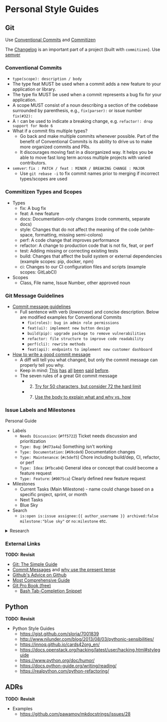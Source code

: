 # Personal Style Guides

## Git

Use [Conventional Commits](https://www.conventionalcommits.org/en/v1.0.0/) and [Commitizen](https://github.com/commitizen-tools/commitizen)

The [Changelog](https://keepachangelog.com/en/1.0.0/) is an important part of a project (built with `commitizen`). Use [semver](https://semver.org/)

### Conventional Commits

- `type(scope): description / body`
- The type feat MUST be used when a commit adds a new feature to your application or library.
- The type fix MUST be used when a commit represents a bug fix for your application.
- A scope MUST consist of a noun describing a section of the codebase surrounded by parenthesis, e.g., `fix(parser):` or issue number `fix(#32):`
- A `!` can be used to indicate a breaking change, e.g. `refactor!: drop support for Node 6`
- What if a commit fits multiple types?
  - Go back and make multiple commits whenever possible. Part of the benefit of Conventional Commits is its ability to drive us to make more organized commits and PRs.
  - It discourages moving fast in a disorganized way. It helps you be able to move fast long term across multiple projects with varied contributors.
- `semver`: `fix : PATCH / feat : MINOR / BREAKING CHANGE : MAJOR`
  - Use `git rebase -i` to fix commit names prior to merging if incorrect types/scopes are used

### Commitizen Types and Scopes

- Types
  - fix: A bug fix
  - feat: A new feature
  - docs: Documentation-only changes (code comments, separate docs)
  - style: Changes that do not affect the meaning of the code (white-space, formatting, missing semi-colons)
  - perf: A code change that improves performance
  - refactor: A change to production code that is not fix, feat, or perf
  - test: Adding missing or correcting existing tests
  - build: Changes that affect the build system or external dependencies (example scopes: pip, docker, npm)
  - ci: Changes to our CI configuration files and scripts (example scopes: GitLabCI)
- Scopes
  - Class, File name, Issue Number, other approved noun

### Git Message Guidelines

- [Commit message guidelines](https://writingfordevelopers.substack.com/p/how-to-write-a-commit-message)
  - Full sentence with verb (*lowercase*) and concise description. Below are modified examples for Conventional Commits
    - `fix(roles): bug in admin role permissions`
    - `feat(ui): implement new button design`
    - `build(pip): upgrade package to remove vulnerabilities`
    - `refactor: file structure to improve code readability`
    - `perf(cli): rewrite methods`
    - `feat(api): endpoints to implement new customer dashboard`
- [How to write a good commit message](https://chris.beams.io/posts/git-commit/)
  - A diff will tell you what changed, but only the commit message can properly tell you why.
  - Keep in mind: [This](http://tbaggery.com/2008/04/19/a-note-about-git-commit-messages.html) [has](https://www.git-scm.com/book/en/v2/Distributed-Git-Contributing-to-a-Project#_commit_guidelines) [all](https://github.com/torvalds/subsurface-for-dirk/blob/master/README.md#contributing) [been](http://who-t.blogspot.co.at/2009/12/on-commit-messages.html) [said](https://github.com/erlang/otp/wiki/writing-good-commit-messages) [before](https://github.com/spring-projects/spring-framework/blob/30bce7/CONTRIBUTING.md#format-commit-messages).
  - The seven rules of a great Git commit message
    - 2. [Try for 50 characters, but consider 72 the hard limit](https://chris.beams.io/posts/git-commit/#limit-50)
    - 7. [Use the body to explain what and why vs. how](https://chris.beams.io/posts/git-commit/#why-not-how)

### Issue Labels and Milestones

Personal Guide

- Labels
  - `Needs Discussion`: (`#ff5722`) Ticket needs discussion and prioritization
  - `Type: Bug`: (`#d73a4a`) Something isn't working
  - `Type: Documentation`: (`#69cde9`) Documentation changes
  - `Type: Maintenance`: (`#c5def5`) Chore including build/dep, CI, refactor, or perf
  - `Type: Idea`: (`#fbca04`) General idea or concept that could become a feature request
  - `Type: Feature`: (`#0075ca`) Clearly defined new feature request
- Milestones
  - Current Tasks (Main Milestone) - name could change based on a specific project, sprint, or month
  - Next Tasks
  - Blue Sky
- Search
  - `is:open is:issue assignee:{{ author_username }} archived:false milestone:"blue sky"` or `no:milestone` etc.

<details>
<summary>Research</summary>
<ul>
<li>[Sane Github Labels](https://medium.com/@dave_lunny/sane-github-labels-c5d2e6004b63) and see [sensible-github-labels](https://github.com/Relequestual/sensible-github-labels) for full descriptions of each</li>
    <ul>
    <li>“it is much more helpful to see the status and type of all issues at a glance.”</li>
    <li>One of each:</li>
        <ul>
        <li>Status: …</li>
            <ul><li>Abandoned, Accepted, Available, Blocked, Completed, In Progress, On Hold, Pending, Review Needed, Revision Needed</li></ul>
        <li>Type: …</li>
            <ul><li>Bug, Maintenance, Question, Enhancement</li></ul>
        <li>Priority: …</li>
            <ul><li>Critical, High, Medium, Low</li></ul>
        </ul>
    </ul>
<li>[Britecharts](https://britecharts.github.io/britecharts/github-labels.html)</li>
    <ul>
    <li>Status: …</li>
        <ul>
        <li>On Review – Request that we are pondering if including or not</li>
        <li>Needs Reproducing – For bugs that need to be reproduced in order to get fixed</li>
        <li>Needs Design – Feature that needs a design</li>
        <li>Ready to Go – Issue that has been defined and is ready to get started with</li>
        <li>In Progress – Issue that is being worked on right now.</li>
        <li>Completed – Finished feature or fix</li>
        </ul>
    <li>Type: …</li>
        <ul>
        <li>Bug – An unexpected problem or unintended behavior</li>
        <li>Feature – A new feature request</li>
        <li>Maintenance – A regular maintenance chore or task, including refactors, build system, CI, performance improvements</li>
        <li>Documentation – A documentation improvement task</li>
        <li>Question – An issue or PR that needs more information or a user question</li>
        </ul>
    <li>Not Included</li>
        <ul>
        <li>Priority: They would add complexity and overhead due to the discussions, but could help with the roadmap</li>
        <li>Technology Labels: It can create too much overhead, as properly tag with technologies all the issues could be time consuming</li>
        </ul>
    </ul>
<li>[Ian Bicking Blog](https://www.ianbicking.org/blog/2014/03/use-github-issues-to-organize-a-project.html)</li>
    <ul>
    <li>Milestone Overview</li>
        <ul>
        <li>What are we doing right now?</li>
        <li>What aren’t we doing right now?</li>
            <ul>
            <li>2a. Stuff we’ll probably do soon</li>
            <li>2b. Stuff we probably won’t do soon</li>
            </ul>
        <li>What aren’t we sure about?</li>
        </ul>
    <li>Milestone Descriptions</li>
        <ul>
        <li>Stuff we are doing right now: this is the “main” milestone. We give it a name (like Alpha 2 or Strawberry Rhubarb Pie) and we write down what we are trying to accomplish with the milestone. We create a new milestone when we are ready for the next iteration.</li>
        <li>Stuff we’ll probably do soon: this is a standing “**Next Tasks**” milestone. We never change or rename this milestone.</li>
            <ul><li>We use a permanent “Next Tasks” milestone (as opposed to renaming it to “Alpha 3” or actual-next-iteration milestone) because we don’t want to presume or default to including something in the real next iteration. When we’re ready to start planning the next iteration we’ll create a new milestone, and only deliberately move things into that milestone.</li></ul>
        <li>Stuff we probably won’t do soon: this is a standing “**Blue Sky**” milestone. We refer to these tickets and sometimes look through them, but they are easy to ignore, somewhat intentionally ignored.</li>
        <li>What aren’t we sure about?: issues with no milestone.</li>
        </ul>
    <li>Label: “Needs Discussion” - (addressed in a triage meeting) - use liberally for either big or small tickets</li>
    <li>“It’s better to give people more power: it’s actually helpful if people can overreach because it is an opportunity to establish where the limits really are and what purpose those limits have”</li>
    </ul>
</ul>
</details>

### External Links

**TODO: Revisit**

- [Git: The Simple Guide][1]
- [Commit Messages][2] and [why use the present tense](https://news.ycombinator.com/item?id=8874177)
- [Github's Advice on Github](https://github.com/erlang/otp/wiki/Writing-good-commit-messages)
- [Most Comprehensive Guide](https://chris.beams.io/posts/git-commit/)
- [Git Pro Book (free)](https://git-scm.com/book/en/v2)
  - [Bash Tab-Completion Snippet](https://git-scm.com/book/en/v2/Appendix-A%3A-Git-in-Other-Environments-Git-in-Bash)

## Python

**TODO: Revisit**

- Python Style Guides
  - <https://gist.github.com/sloria/7001839>
  - <http://www.nilunder.com/blog/2013/08/03/pythonic-sensibilities/>
  - <https://innoq.github.io/cards42org_en/>
  - <https://docs.openstack.org/hacking/latest/user/hacking.html#styleguide>
  - <https://www.python.org/doc/humor/>
  - <https://docs.python-guide.org/writing/reading/>
  - <https://realpython.com/python-refactoring/>

## ADRs

**TODO: Revisit**

- Examples
  - <https://github.com/pawamoy/mkdocstrings/issues/28>

[1]: http://rogerdudler.github.io/git-guide/
[2]: https://github.com/atom/atom/blob/master/CONTRIBUTING.md#styleguides
